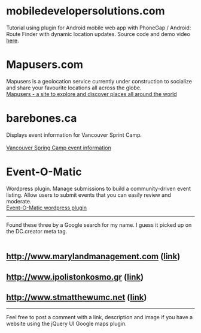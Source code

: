 # mobiledevelopersolutions.com #

Tutorial using plugin for Android mobile web app with PhoneGap / Android: Route Finder with dynamic location updates. Source code and demo video
[here](http://www.mobiledevelopersolutions.com/home/start/twominutetutorials/tmt4part1).

# Mapusers.com #
Mapusers is a geolocation service currently under construction to socialize and share your favourite locations all across the globe.
<br>
<a href='http://mapusers.com'>Mapusers - a site to explore and discover places all around the world</a>

<h1>barebones.ca</h1>
Displays event information for Vancouver Sprint Camp.<br>
<br>
<a href='http://www.barebones.ca/myO'>Vancouver Spring Camp event information</a>

<h1>Event-O-Matic</h1>
Wordpress plugin. Manage submissions to build a community-driven event listing. Allow users to submit events that you can easily review and moderate.<br>
<a href='http://wordpress.org/extend/plugins/event-o-matic/'>Event-O-Matic wordpress plugin</a>
<hr />

Found these three by a Google search for my name. I guess it picked up on the DC.creator meta tag.<br>
<br>
<h2><a href='http://www.marylandmanagement.com'>http://www.marylandmanagement.com</a> (<a href='http://www.marylandmanagement.com/mobi2/'>link</a>)</h2>
<h2><a href='http://www.ipolistonkosmo.gr'>http://www.ipolistonkosmo.gr</a> (<a href='http://www.ipolistonkosmo.gr/getdirection.php?lat=40.249279&lng=23.694738&venue=%CE%9A%CE%B1%CF%84%CE%B1%CF%83%CE%BA%CE%AE%CE%BD%CF%89%CF%83%CE%B7+`%CE%86%CE%B3%CE%B9%CE%BF%CF%82+%CE%9D%CE%B9%CE%BA%CF%8C%CE%BB%CE%B1%CE%BF%CF%82`'>link</a>)</h2>
<h2><a href='http://www.stmatthewumc.net'>http://www.stmatthewumc.net</a> (<a href='http://www.stmatthewumc.net/mobile/map.php'>link</a>)</h2>
<hr />

Feel free to post a comment with a link, description and image if you have a website using the jQuery UI Google maps plugin.